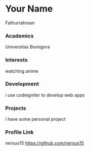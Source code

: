 # Your Name
Fathurrahman

### Academics
Universitas Bumigora

### Interests
watching anime

### Development
i use codeigniter to develop web apps

### Projects
i have some personal project
### Profile Link
nersus15
https://github.com/nersus15